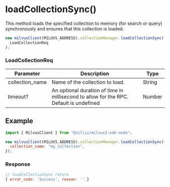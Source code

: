 # loadCollectionSync()

This method loads the specified collection to memory (for search or query) synchronously and ensures that this collection is loaded.

```javascript
new milvusClient(MILUVS_ADDRESS).collectionManager.loadCollectionSync(
  LoadCollectionReq
);
```

### LoadCollectionReq

| Parameter       | Description                                                                            | Type   |
| --------------- | -------------------------------------------------------------------------------------- | ------ |
| collection_name | Name of the collection to load.                                                        | String |
| timeout?        | An optional duration of time in millisecond to allow for the RPC. Default is undefined | Number |

## Example

```javascript
import { MilvusClient } from "@zilliz/milvus2-sdk-node";

new milvusClient(MILUVS_ADDRESS).collectionManager.loadCollectionSync({
  collection_name: "my_collection",
});
```

### Response

```javascript
// loadCollectionSync return
{ error_code: 'Success', reason: '' }
```
